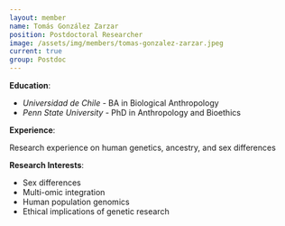 ```yaml
---
layout: member
name: Tomás González Zarzar
position: Postdoctoral Researcher
image: /assets/img/members/tomas-gonzalez-zarzar.jpeg
current: true
group: Postdoc
---
```


**Education**:

  * *Universidad de Chile* - BA in Biological Anthropology 
  * *Penn State University* - PhD in Anthropology and Bioethics
  
**Experience**:

Research experience on human genetics, ancestry, and sex differences

**Research Interests**:

  * Sex differences
  * Multi-omic integration
  * Human population genomics
  * Ethical implications of genetic research